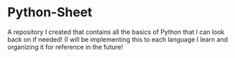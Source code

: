 # Python-Sheet
A repository I created that contains all the basics of Python that I can look back on if needed! (I will be implementing this to each language I learn and organizing it for reference in the future! 
